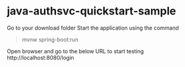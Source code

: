 # java-authsvc-quickstart-sample

Go to your download folder
Start the application using the command
>mvnw spring-boot:run

Open browser and go to the below URL to start testing
http://localhost:8080/login
